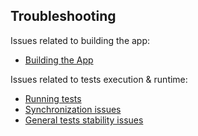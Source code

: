 ## Troubleshooting

Issues related to building the app:

- [Building the App](Troubleshooting.BuildingTheApp.md)

Issues related to tests execution & runtime:

- [Running tests](Troubleshooting.RunningTests.md)
- [Synchronization issues](Troubleshooting.Synchronization.md)
- [General tests stability issues](Troubleshooting.Flakiness.md)
